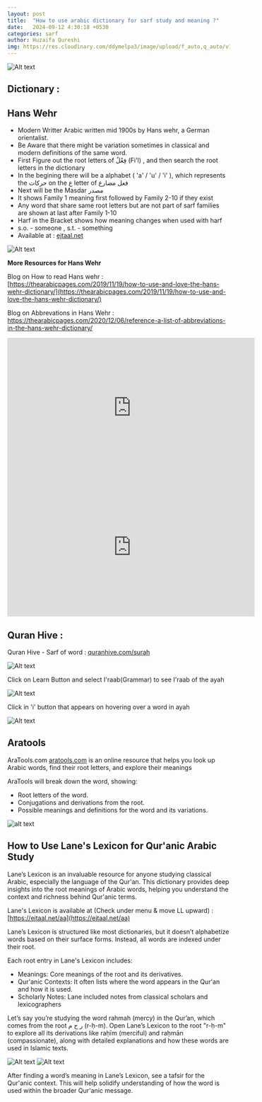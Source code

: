 ```yaml
---
layout: post
title:  "How to use arabic dictionary for sarf study and meaning ?"
date:   2024-09-12 4:30:18 +0530
categories: sarf 
author: Huzaifa Qureshi
img: https://res.cloudinary.com/ddymelpa3/image/upload/f_auto,q_auto/v1/arabic%20blogs/sarf%20part%201/gi2vwptyqgtyrxx2tiov
---
```


![Alt text](https://res.cloudinary.com/ddymelpa3/image/upload/f_auto,q_auto/v1/arabic%20blogs/sarf%20part%201/gi2vwptyqgtyrxx2tiov "dict")

## **Dictionary** :

## Hans Wehr 

- Modern Writter Arabic written mid 1900s by Hans wehr, a German orientalist.
- Be Aware that there might be variation sometimes in classical and modern definitions of the same word.
- First Figure out the root letters of فِعْلٌ (Fi'l) , and then search the root letters in the dictionary
- In the begining there will be a alphabet ( 'a' / 'u' / 'i' ), which represents the  حركات  on the ع letter of  فعل مضارع 
- Next will be the Masdar  مصدر 
- It shows Family 1 meaning first followed by Family 2-10 if they exist
- Any word that share same root letters but are not part of sarf families are shown at last after Family 1-10
- Harf in the Bracket shows how meaning changes when used with harf
- s.o. - someone , s.t. - something
- Available at : [ejtaal.net](http://ejtaal.net)

![Alt text](https://res.cloudinary.com/ddymelpa3/image/upload/f_auto,q_auto/v1/arabic%20blogs/sarf%20part%201/q7nt9agmsw6uzkgadjqt "hans wehr")

**More Resources for Hans Wehr** 

Blog on How to read Hans wehr :  [https://thearabicpages.com/2019/11/19/how-to-use-and-love-the-hans-wehr-dictionary/](https://thearabicpages.com/2019/11/19/how-to-use-and-love-the-hans-wehr-dictionary/)

Blog on Abbrevations in Hans Wehr :  [https://thearabicpages.com/2020/12/06/reference-a-list-of-abbreviations-in-the-hans-wehr-dictionary/ ](https://thearabicpages.com/2020/12/06/reference-a-list-of-abbreviations-in-the-hans-wehr-dictionary/ )


<iframe class='video' width="560" height="315" src="https://www.youtube.com/embed/c3en9peTFQE?si=X4Yw4SJi5pFoYwlg" title="YouTube video player" frameborder="0" allow="accelerometer; autoplay; clipboard-write; encrypted-media; gyroscope; picture-in-picture; web-share" referrerpolicy="strict-origin-when-cross-origin" allowfullscreen></iframe>

<iframe class="video" width="560" height="315" src="https://www.youtube.com/embed/kcQw_yMkm3I?si=iBLw65CWfkWrr6cb" title="YouTube video player" frameborder="0" allow="accelerometer; autoplay; clipboard-write; encrypted-media; gyroscope; picture-in-picture; web-share" referrerpolicy="strict-origin-when-cross-origin" allowfullscreen></iframe>


## Quran Hive :

Quran Hive - Sarf of word : [quranhive.com/surah](https://quranhive.com/surah/)

![Alt text](https://i.imgur.com/KuVkrNl.png "quran hive")

Click on Learn Button and select I'raab(Grammar) to see I'raab of the ayah

![Alt text](https://i.imgur.com/vUqIbxI.png "I'raab")

Click in 'i' button that appears on hovering over a word in ayah 

![Alt text](https://res.cloudinary.com/ddymelpa3/image/upload/f_auto,q_auto/v1/arabic%20blogs/sarf%20part%201/ppe0wojtkipnbk9ipve6 "Quran Hive")


## Aratools

AraTools.com [aratools.com](https://aratools.com) is an online resource that helps you look up Arabic words, find their root letters, and explore their meanings

AraTools will break down the word, showing:

- Root letters of the word.
- Conjugations and derivations from the root.
- Possible meanings and definitions for the word and its variations.


![alt text](https://i.imgur.com/zjbEznu.png "aratools")


## How to Use Lane's Lexicon for Qur'anic Arabic Study

Lane’s Lexicon is an invaluable resource for anyone studying classical Arabic, especially the language of the Qur'an. This dictionary provides deep insights into the root meanings of Arabic words, helping you understand the context and richness behind Qur'anic terms.

Lane's Lexicon is available at (Check under menu & move LL upward) : [https://ejtaal.net/aa](https://ejtaal.net/aa) 


Lane’s Lexicon is structured like most dictionaries, but it doesn’t alphabetize words based on their surface forms. Instead, all words are indexed under their root.

Each root entry in Lane's Lexicon includes:
- Meanings: Core meanings of the root and its derivatives.
- Qur'anic Contexts: It often lists where the word appears in the Qur'an and how it is used.
- Scholarly Notes: Lane included notes from classical scholars and lexicographers

Let’s say you’re studying the word rahmah (mercy) in the Qur’an, which comes from the root ر ح م (r-ḥ-m). Open Lane’s Lexicon to the root "r-ḥ-m" to explore all its derivations like raḥīm (merciful) and raḥmān (compassionate), along with detailed explanations and how these words are used in Islamic texts.


![Alt text](https://i.imgur.com/pQQFqZ2.png "LL1")
![Alt text](https://i.imgur.com/SZ7rk7z.png "LL2") 

After finding a word’s meaning in Lane’s Lexicon, see a tafsir for the Qur'anic context. This will help solidify understanding of how the word is used within the broader Qur'anic message.




